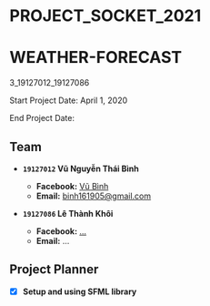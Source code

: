 # PROJECT_SOCKET_2021
# WEATHER-FORECAST
3_19127012_19127086

Start Project Date: April 1, 2020

End Project Date: 
## Team
- **`19127012` Vũ Nguyễn Thái Bình**
  - **Facebook:** [Vũ Bình](https://www.facebook.com/vubinh.hcmus)
  - **Email:** binh161905@gmail.com

- **`19127086` Lê Thành Khôi**
  - **Facebook:** [...](...)
  - **Email:** ...
## Project Planner
- [x] **Setup and using SFML library**
